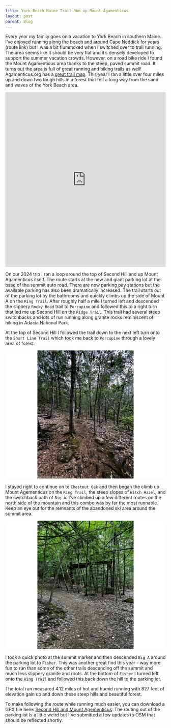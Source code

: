 ```yaml
---
title: York Beach Maine Trail Run up Mount Agamenticus
layout: post
parent: Blog
---
```

Every year my family goes on a vacation to York Beach in southern Maine. I’ve enjoyed running along the beach and around Cape Neddick for years (route link) but I was a bit flummoxed when I switched over to trail running. The area seems like it should be very flat and it’s densely developed to support the summer vacation crowds. However, on a road bike ride I found the Mount Agamenticus area thanks to the steep, paved summit road. It turns out the area is full of great running and biking trails as well! Agamenticus.org has a [great trail map](https://agamenticus.org/wp-content/uploads/2018/01/MT.A-MAP.pdf). This year I ran a little over four miles up and down two tough hills in a forest that felt a long way from the sand and waves of the York Beach area.

<div style="width: 100%; height: 550px;"><iframe src="https://footpathapp.com/routes/72B41A73-0F64-4F13-AA03-7187B230F66F?embed=1" width="100%" height="100%" frameborder="0"></iframe></div>

On our 2024 trip I ran a loop around the top of Second Hill and up Mount Agamenticus itself. The route starts at the new and giant parking lot at the base of the summit auto road. There are now parking pay stations but the available parking has also been dramatically increased. The trail starts out of the parking lot by the bathrooms and quickly climbs up the side of Mount A on the ```Ring Trail```. After roughly half a mile I turned left and descended the slippery ```Rocky Road``` trail to ```Porcupine``` and followed this to a right turn that led me up Second Hill on the ```Ridge Trail```. This trail had several steep switchbacks and lots of run running along granite rocks reminiscent of hiking in Adacia National Park.

At the top of Second Hill I followed the trail down to the next left turn onto the ```Short Line Trail``` which took me back to ```Porcupine``` through a lovely area of forest. 

![A photo of a trail passing through a dense forest of trees with green leaves](/assets/mount-agementicus-trail.jpeg)

I stayed right to continue on to ```Chestnut Oak``` and then began the climb up Mount Agementicus on the ```Ring Trail```, the steep slopes of ```Witch Hazel```, and the switchback path of ```Big A```. I've climbed up a few different routes on the north side of the mountain and this combo was by far the most runnable. Keep an eye out for the remnants of the abandoned ski area around the summit area.

![A photo of rusting abandonded ski lift machinery next to a trail through the woods](/assets/mount-agamenticus-ski-lift.jpeg)

I took a quick photo at the summit marker and then descended ```Big A``` around the parking lot to ```Fisher```. This was another great find this year - way more fun to run than some of the other trails descending off the summit and much less slippery granite and roots. At the bottom of ```Fisher``` I turned left onto the ```Ring Trail``` and followed this back down the hill to the parking lot.

The total run measured 4.12 miles of hot and humid running with 827 feet of elevation gain up and down these steep hills and beautiful forest.

To make following the route while running much easier, you can download a GPX file here: [Second Hill and Mount Agementicus](/downloads/second-hill-mount-agamenticus.gpx). The routing out of the parking lot is a little weird but I've submitted a few updates to OSM that should be reflected shortly.